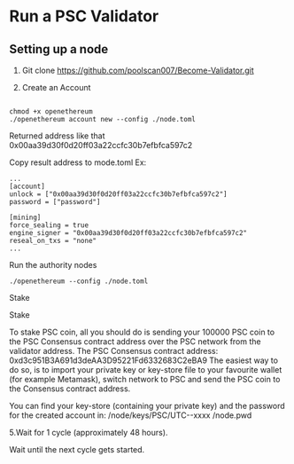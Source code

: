 # Run a PSC Validator
## Setting up a node
1. Git clone https://github.com/poolscan007/Become-Validator.git

2. Create an Account

```

chmod +x openethereum
./openethereum account new --config ./node.toml
```
Returned address like that 0x00aa39d30f0d20ff03a22ccfc30b7efbfca597c2

Copy result address to mode.toml 
Ex:
```
...
[account]
unlock = ["0x00aa39d30f0d20ff03a22ccfc30b7efbfca597c2"]
password = ["password"]

[mining]
force_sealing = true
engine_signer = "0x00aa39d30f0d20ff03a22ccfc30b7efbfca597c2"
reseal_on_txs = "none"
...
```
Run the authority nodes
```
./openethereum --config ./node.toml

```

Stake

Stake

To stake PSC coin, all you should do is sending your 100000 PSC coin to the PSC Consensus contract address over the PSC network from the validator address. The PSC Consensus contract address: 0xd3c951B3A691d3deAA3D95221Fd6332683C2eBA9 The easiest way to do so, is to import your private key or key-store file to your favourite wallet (for example Metamask), switch network to PSC and send the PSC coin to the Consensus contract address.

You can find your key-store (containing your private key) and the password for the created account in: 
/node/keys/PSC/UTC--xxxx 
/node.pwd

5.Wait for 1 cycle (approximately 48 hours).

Wait until the next cycle gets started.
